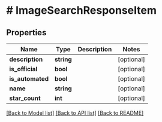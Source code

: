 # # ImageSearchResponseItem

## Properties

Name | Type | Description | Notes
------------ | ------------- | ------------- | -------------
**description** | **string** |  | [optional] 
**is_official** | **bool** |  | [optional] 
**is_automated** | **bool** |  | [optional] 
**name** | **string** |  | [optional] 
**star_count** | **int** |  | [optional] 

[[Back to Model list]](../../README.md#documentation-for-models) [[Back to API list]](../../README.md#documentation-for-api-endpoints) [[Back to README]](../../README.md)


